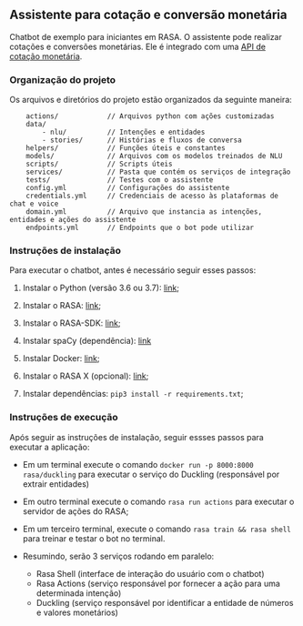 ## Assistente para cotação e conversão monetária
Chatbot de exemplo para iniciantes em RASA. O assistente pode realizar cotações e conversões monetárias. Ele é integrado com uma [API de cotação monetária](https://docs.awesomeapi.com.br/api-de-moedas).



### Organização do projeto
Os arquivos e diretórios do projeto estão organizados da seguinte maneira:

```
    actions/            // Arquivos python com ações customizadas
    data/
        - nlu/          // Intenções e entidades          
        - stories/      // Histórias e fluxos de conversa
    helpers/            // Funções úteis e constantes
    models/             // Arquivos com os modelos treinados de NLU
    scripts/            // Scripts úteis
    services/           // Pasta que contém os serviços de integração
    tests/              // Testes com o assistente
    config.yml          // Configurações do assistente
    credentials.yml     // Credenciais de acesso às plataformas de chat e voice
    domain.yml          // Arquivo que instancia as intenções, entidades e ações do assistente
    endpoints.yml       // Endpoints que o bot pode utilizar
```

### Instruções de instalação
Para executar o chatbot, antes é necessário seguir esses passos:
 1. Instalar o Python (versão 3.6 ou 3.7): [link](https://www.python.org/downloads/);
 
 2. Instalar o RASA: [link](https://rasa.com/docs/rasa/user-guide/installation/);
 
 3. Instalar o RASA-SDK: [link](https://rasa.com/docs/rasa/api/rasa-sdk/#installation);
 
 4. Instalar spaCy (dependência): [link](https://rasa.com/docs/rasa/user-guide/installation/#dependencies-for-spacy)
 
 5. Instalar Docker: [link](https://hub.docker.com/editions/community/docker-ce-desktop-windows/);
 
 6. Instalar o RASA X (opcional): [link](https://rasa.com/docs/rasa-x/installation-and-setup/installation-guide/);
 
 7. Instalar dependências: `pip3 install -r requirements.txt`;

### Instruções de execução
Após seguir as instruções de instalação, seguir essses passos para executar a aplicação:
 - Em um terminal execute o comando `docker run -p 8000:8000 rasa/duckling` para executar o serviço do Duckling (responsável por extrair entidades)
 
 - Em outro terminal execute o comando `rasa run actions` para executar o servidor de ações do RASA;
 
 - Em um terceiro terminal, execute o comando `rasa train && rasa shell` para treinar e testar o bot no terminal.
 - Resumindo, serão 3 serviços rodando em paralelo:
    - Rasa Shell (interface de interação do usuário com o chatbot)
    - Rasa Actions (serviço responsável por fornecer a ação para uma determinada intenção)
    - Duckling (serviço responsável por identificar a entidade de números e valores monetários)
